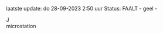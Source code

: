 laatste update: 
do 28-09-2023  2:50   uur 
Status: FAALT - geel - 
<div class="service R">J</div><div class="service Y">microstation</div>
